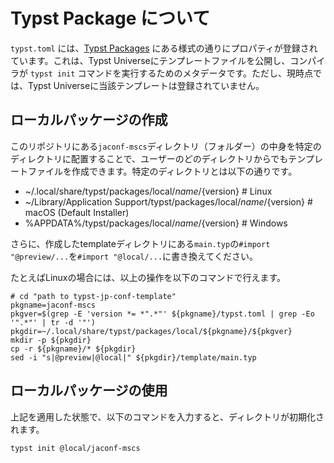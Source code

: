 # Typst Package について

`typst.toml` には、[Typst Packages](https://github.com/typst/packages) にある様式の通りにプロパティが登録されています。これは、Typst Universeにテンプレートファイルを公開し、コンパイラが `typst init` コマンドを実行するためのメタデータです。ただし、現時点では、Typst Universeに当該テンプレートは登録されていません。

## ローカルパッケージの作成

このリポジトリにある`jaconf-mscs`ディレクトリ（フォルダー）の中身を特定のディレクトリに配置することで、ユーザーのどのディレクトリからでもテンプレートファイルを作成できます。特定のディレクトリとは以下の通りです。

- ~/.local/share/typst/packages/local/${name}/${version} # Linux
- ~/Library/Application Support/typst/packages/local/${name}/${version} # macOS (Default Installer)
- %APPDATA%/typst/packages/local/${name}/${version} # Windows

さらに、作成したtemplateディレクトリにある`main.typ`の`#import "@preview/...`を`#import "@local/...`に書き換えてください。

たとえばLinuxの場合には、以上の操作を以下のコマンドで行えます。

```
# cd "path to typst-jp-conf-template"
pkgname=jaconf-mscs
pkgver=$(grep -E 'version *= *".*"' ${pkgname}/typst.toml | grep -Eo '".*"' | tr -d '"')
pkgdir=~/.local/share/typst/packages/local/${pkgname}/${pkgver}
mkdir -p ${pkgdir}
cp -r ${pkgname}/* ${pkgdir}
sed -i "s|@preview|@local|" ${pkgdir}/template/main.typ
```

## ローカルパッケージの使用

上記を適用した状態で、以下のコマンドを入力すると、ディレクトリが初期化されます。

```sh
typst init @local/jaconf-mscs
```
